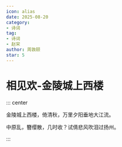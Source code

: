 ```yaml
---
icon: alias
date: 2025-08-20
category:
- 诗词
tag:
- 诗词
- 赵宋
author: 周敦颐
star: 5
---
```


# 相见欢-金陵城上西楼



<!-- more -->



::: center

金陵城上西楼，倚清秋，万里夕阳垂地大江流。

中原乱，簪缨散，几时收？试倩悲风吹泪过扬州。

:::


